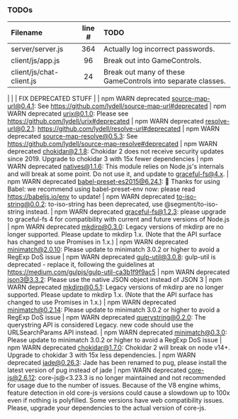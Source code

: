 ### TODOs
| Filename | line # | TODO
|:------|:------:|:------
| server/server.js | 364 | Actually log incorrect passwords.
| client/js/app.js | 96 | Break out into GameControls.
| client/js/chat-client.js | 24 | Break out many of these GameControls into separate classes.
|
|
| FIX DEPRECATED STUFF
|
| npm WARN deprecated source-map-url@0.4.1: See https://github.com/lydell/source-map-url#deprecated
| npm WARN deprecated urix@0.1.0: Please see https://github.com/lydell/urix#deprecated
| npm WARN deprecated resolve-url@0.2.1: https://github.com/lydell/resolve-url#deprecated
| npm WARN deprecated source-map-resolve@0.5.3: See https://github.com/lydell/source-map-resolve#deprecated
| npm WARN deprecated chokidar@2.1.8: Chokidar 2 does not receive security updates since 2019. Upgrade to chokidar 3 with 15x fewer dependencies
| npm WARN deprecated natives@1.1.6: This module relies on Node.js's internals and will break at some point. Do not use it, and update to graceful-fs@4.x.
| npm WARN deprecated babel-preset-es2015@6.24.1: 🙌  Thanks for using Babel: we recommend using babel-preset-env now: please read https://babeljs.io/env to update!
| npm WARN deprecated to-iso-string@0.0.2: to-iso-string has been deprecated, use @segment/to-iso-string instead.
| npm WARN deprecated graceful-fs@1.2.3: please upgrade to graceful-fs 4 for compatibility with current and future versions of Node.js
| npm WARN deprecated mkdirp@0.3.0: Legacy versions of mkdirp are no longer supported. Please update to mkdirp 1.x. (Note that the API surface has changed to use Promises in 1.x.)
| npm WARN deprecated minimatch@2.0.10: Please update to minimatch 3.0.2 or higher to avoid a RegExp DoS issue
| npm WARN deprecated gulp-util@3.0.8: gulp-util is deprecated - replace it, following the guidelines at https://medium.com/gulpjs/gulp-util-ca3b1f9f9ac5
| npm WARN deprecated json3@3.3.2: Please use the native JSON object instead of JSON 3
| npm WARN deprecated mkdirp@0.5.1: Legacy versions of mkdirp are no longer supported. Please update to mkdirp 1.x. (Note that the API surface has changed to use Promises in 1.x.)
| npm WARN deprecated minimatch@0.2.14: Please update to minimatch 3.0.2 or higher to avoid a RegExp DoS issue
| npm WARN deprecated querystring@0.2.0: The querystring API is considered Legacy. new code should use the URLSearchParams API instead.
| npm WARN deprecated minimatch@0.3.0: Please update to minimatch 3.0.2 or higher to avoid a RegExp DoS issue
| npm WARN deprecated chokidar@1.7.0: Chokidar 2 will break on node v14+. Upgrade to chokidar 3 with 15x less dependencies.
| npm WARN deprecated jade@0.26.3: Jade has been renamed to pug, please install the latest version of pug instead of jade
| npm WARN deprecated core-js@2.6.12: core-js@<3.23.3 is no longer maintained and not recommended for usage due to the number of issues. Because of the V8 engine whims, feature detection in old core-js versions could cause a slowdown up to 100x even if nothing is polyfilled. Some versions have web compatibility issues. Please, upgrade your dependencies to the actual version of core-js.
